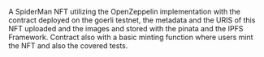 A SpiderMan NFT utilizing the OpenZeppelin implementation with the contract deployed on the goerli testnet, the metadata and the URIS of this NFT uploaded and the images and 
stored with the pinata and the IPFS Framework. Contract also with a basic minting function where users mint the NFT and also the covered tests.
